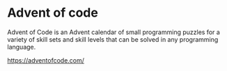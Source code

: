 # Advent of code

Advent of Code is an Advent calendar of small programming puzzles for a variety of skill sets and skill levels that can be solved in any programming language.

https://adventofcode.com/
